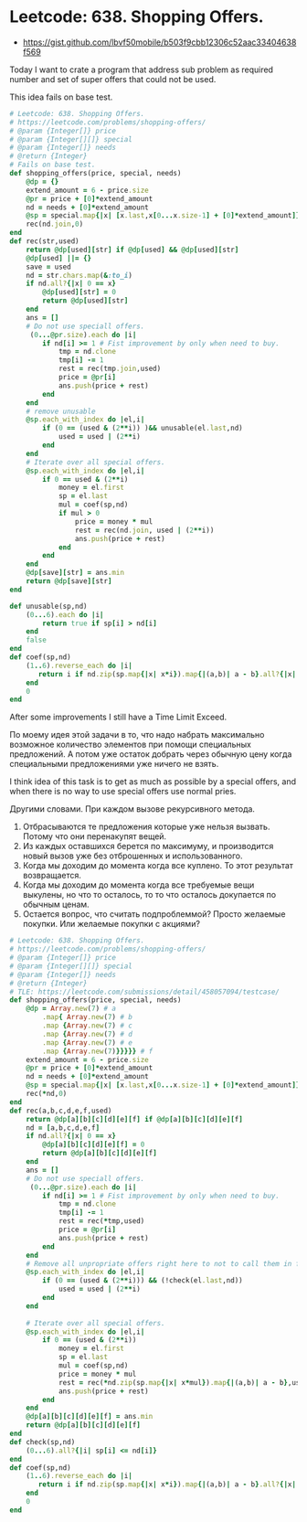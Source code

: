 # Leetcode: 638. Shopping Offers.

- https://gist.github.com/lbvf50mobile/b503f9cbb12306c52aac33404638f569

Today I want to crate a program that address sub problem as required number and set of super offers that could not be used.


This idea fails on base test.
```Ruby
# Leetcode: 638. Shopping Offers.
# https://leetcode.com/problems/shopping-offers/
# @param {Integer[]} price
# @param {Integer[][]} special
# @param {Integer[]} needs
# @return {Integer}
# Fails on base test.
def shopping_offers(price, special, needs)
    @dp = {}
    extend_amount = 6 - price.size
    @pr = price + [0]*extend_amount
    nd = needs + [0]*extend_amount
    @sp = special.map{|x| [x.last,x[0...x.size-1] + [0]*extend_amount]}
    rec(nd.join,0)
end
def rec(str,used)
    return @dp[used][str] if @dp[used] && @dp[used][str]
    @dp[used] ||= {}
    save = used
    nd = str.chars.map(&:to_i)
    if nd.all?{|x| 0 == x}
        @dp[used][str] = 0
        return @dp[used][str]
    end
    ans = []
    # Do not use speciall offers.
     (0...@pr.size).each do |i|
        if nd[i] >= 1 # Fist improvement by only when need to buy.
            tmp = nd.clone
            tmp[i] -= 1
            rest = rec(tmp.join,used)
            price = @pr[i]
            ans.push(price + rest)
        end
    end
    # remove unusable
    @sp.each_with_index do |el,i|
        if (0 == (used & (2**i)) )&& unusable(el.last,nd)
            used = used | (2**i)
        end
    end
    # Iterate over all special offers.
    @sp.each_with_index do |el,i|
        if 0 == used & (2**i)
            money = el.first
            sp = el.last
            mul = coef(sp,nd)
            if mul > 0
                price = money * mul
                rest = rec(nd.join, used | (2**i))
                ans.push(price + rest)
            end
        end
    end
    @dp[save][str] = ans.min
    return @dp[save][str]
end

def unusable(sp,nd)
    (0...6).each do |i|
        return true if sp[i] > nd[i]
    end
    false
end
def coef(sp,nd)
    (1..6).reverse_each do |i|
       return i if nd.zip(sp.map{|x| x*i}).map{|(a,b)| a - b}.all?{|x| x >= 0}
    end
    0
end
```

After some improvements I still have a Time Limit Exceed.

По моему идея этой задачи в то, что надо набрать максимально возможное количество элементов при помощи специальных предложений. А потом уже остаток добрать через обычную цену когда специальными предложениями уже ничего не взять.        


I think idea of this task is to get as much as possible by a special offers, and when there is no way to use special offers use normal pries.


Другими словами.  При каждом вызове рекурсивного метода.  
1) Отбрасываются те предложения которые уже нельзя вызвать. Потому что они перенакупят вещей.
2) Из каждых оставшихся берется по максимуму, и производится новый вызов уже без отброшенных и использованного.
3) Когда мы доходим до момента когда все куплено. То этот результат возвращается.
4) Когда мы доходим до момента когда все требуемые вещи выкулены, но что то осталось, то то что осталось докупается по обычным ценам.
5) Остается вопрос, что считать подпроблеммой? Просто желаемые покупки. Или желаемые покупки с акциями?

```Ruby
# Leetcode: 638. Shopping Offers.
# https://leetcode.com/problems/shopping-offers/
# @param {Integer[]} price
# @param {Integer[][]} special
# @param {Integer[]} needs
# @return {Integer}
# TLE: https://leetcode.com/submissions/detail/458057094/testcase/
def shopping_offers(price, special, needs)
    @dp = Array.new(7) # a
        .map{ Array.new(7) # b
        .map {Array.new(7) # c
        .map {Array.new(7) # d
        .map {Array.new(7) # e
        .map {Array.new(7)}}}}} # f 
    extend_amount = 6 - price.size
    @pr = price + [0]*extend_amount
    nd = needs + [0]*extend_amount
    @sp = special.map{|x| [x.last,x[0...x.size-1] + [0]*extend_amount]}
    rec(*nd,0)
end
def rec(a,b,c,d,e,f,used)
    return @dp[a][b][c][d][e][f] if @dp[a][b][c][d][e][f]
    nd = [a,b,c,d,e,f]
    if nd.all?{|x| 0 == x}
        @dp[a][b][c][d][e][f] = 0
        return @dp[a][b][c][d][e][f]
    end
    ans = []
    # Do not use speciall offers.
     (0...@pr.size).each do |i|
        if nd[i] >= 1 # Fist improvement by only when need to buy.
            tmp = nd.clone
            tmp[i] -= 1
            rest = rec(*tmp,used)
            price = @pr[i]
            ans.push(price + rest)
        end
    end
    # Remove all unpropriate offers right here to not to call them in future.
    @sp.each_with_index do |el,i|
        if (0 == (used & (2**i))) && (!check(el.last,nd))
            used = used | (2**i)
        end
    end
    
    # Iterate over all special offers.
    @sp.each_with_index do |el,i|
        if 0 == (used & (2**i))
            money = el.first
            sp = el.last
            mul = coef(sp,nd)
            price = money * mul
            rest = rec(*nd.zip(sp.map{|x| x*mul}).map{|(a,b)| a - b},used | (2**i))
            ans.push(price + rest)
        end
    end
    @dp[a][b][c][d][e][f] = ans.min
    return @dp[a][b][c][d][e][f]
end
def check(sp,nd)
    (0...6).all?{|i| sp[i] <= nd[i]}
end
def coef(sp,nd)
    (1..6).reverse_each do |i|
       return i if nd.zip(sp.map{|x| x*i}).map{|(a,b)| a - b}.all?{|x| x >= 0}
    end
    0
end
```